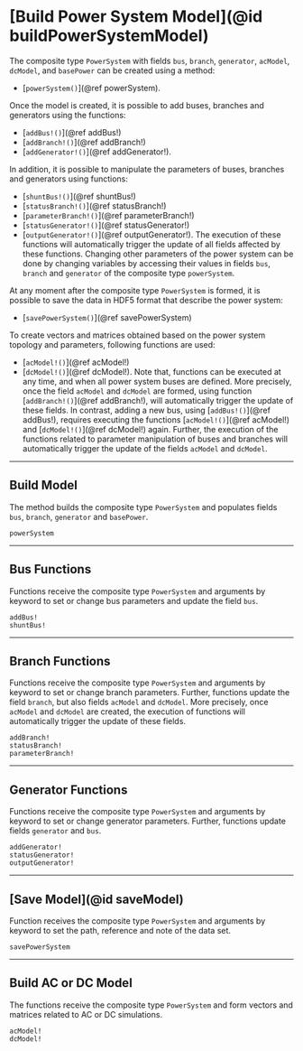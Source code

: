 # [Build Power System Model](@id buildPowerSystemModel)

The composite type `PowerSystem` with fields `bus`, `branch`, `generator`, `acModel`, `dcModel`, and `basePower` can be created using a method:
* [`powerSystem()`](@ref powerSystem).

Once the model is created, it is possible to add buses, branches and generators using the functions:
* [`addBus!()`](@ref addBus!)
* [`addBranch!()`](@ref addBranch!)
* [`addGenerator!()`](@ref addGenerator!).

In addition, it is possible to manipulate the parameters of buses, branches and generators using functions:
* [`shuntBus!()`](@ref shuntBus!)
* [`statusBranch!()`](@ref statusBranch!)
* [`parameterBranch!()`](@ref parameterBranch!)
* [`statusGenerator!()`](@ref statusGenerator!)
* [`outputGenerator!()`](@ref outputGenerator!).
The execution of these functions will automatically trigger the update of all fields affected by these functions. Changing other parameters of the power system can be done by changing variables by accessing their values in fields `bus`, `branch` and `generator` of the composite type `powerSystem`.

At any moment after the composite type `PowerSystem` is formed, it is possible to save the data in HDF5 format that describe the power system:
* [`savePowerSystem()`](@ref savePowerSystem)

To create vectors and matrices obtained based on the power system topology and parameters, following functions are used:
* [`acModel!()`](@ref acModel!)
* [`dcModel!()`](@ref dcModel!).
Note that, functions can be executed at any time, and when all power system buses are defined. More precisely, once the field `acModel` and `dcModel` are formed, using function [`addBranch!()`](@ref addBranch!), will automatically trigger the update of these fields. In contrast, adding a new bus, using [`addBus!()`](@ref addBus!), requires executing the functions [`acModel!()`](@ref acModel!) and [`dcModel!()`](@ref dcModel!) again. Further, the execution of the functions related to parameter manipulation of buses and branches will automatically trigger the update of the fields `acModel` and `dcModel`.

---

## Build Model
The method builds the composite type `PowerSystem` and populates fields `bus`, `branch`, `generator` and `basePower`.
```@docs
powerSystem
```

---

## Bus Functions
Functions receive the composite type `PowerSystem` and arguments by keyword to set or change bus parameters and update the field `bus`.
```@docs
addBus!
shuntBus!
```

---

## Branch Functions
Functions receive the composite type `PowerSystem` and arguments by keyword to set or change branch parameters. Further, functions update the field `branch`, but also fields `acModel` and `dcModel`. More precisely, once `acModel` and `dcModel` are created, the execution of functions will automatically trigger the update of these fields.
```@docs
addBranch!
statusBranch!
parameterBranch!
```

---

## Generator Functions
Functions receive the composite type `PowerSystem` and arguments by keyword to set or change generator parameters. Further, functions update fields `generator` and `bus`.
```@docs
addGenerator!
statusGenerator!
outputGenerator!
```

---

## [Save Model](@id saveModel)
Function receives the composite type `PowerSystem` and arguments by keyword to set the path, reference and note of the data set.
```@docs
savePowerSystem
```

---

## Build AC or DC Model
The functions receive the composite type `PowerSystem` and form vectors and matrices related to AC or DC simulations.
```@docs
acModel!
dcModel!
```
